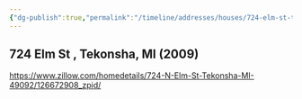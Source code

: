 ```yaml
---
{"dg-publish":true,"permalink":"/timeline/addresses/houses/724-elm-st-tekonsha-mi-2009/","dgHomeLink":true,"dgPassFrontmatter":false}
---
```


## 724 Elm St , Tekonsha, MI (2009)

https://www.zillow.com/homedetails/724-N-Elm-St-Tekonsha-MI-49092/126672908_zpid/